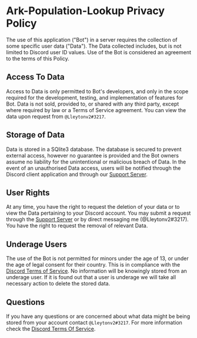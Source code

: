 # Ark-Population-Lookup Privacy Policy
The use of this application ("Bot") in a server requires the collection of some specific user data ("Data"). The Data collected includes, but is not limited to Discord user ID values. Use of the Bot is considered an agreement to the terms of this Policy.

## Access To Data
Access to Data is only permitted to Bot's developers, and only in the scope required for the development, testing, and implementation of features for Bot. Data is not sold, provided to, or shared with any third party, except where required by law or a Terms of Service agreement. You can view the data upon request from `@Lleytonv2#3217`.

## Storage of Data
Data is stored in a SQlite3 database. The database is secured to prevent external access, however no guarantee is provided and the Bot owners assume no liability for the unintentional or malicious breach of Data. In the event of an unauthorised Data access, users will be notified through the Discord client application and through our [Support Server](https://discord.gg/nCuavQDMFh).

## User Rights
At any time, you have the right to request the deletion of your data or to view the Data pertaining to your Discord account. You may submit a request through the [Support Server](https://discord.gg/nCuavQDMFh) or by direct messaging me (@Lleytonv2#3217). You have the right to request the removal of relevant Data.

## Underage Users
The use of the Bot is not permitted for minors under the age of 13, or under the age of legal consent for their country. This is in compliance with the [Discord Terms of Service](https://discord.com/terms). No information will be knowingly stored from an underage user. If it is found out that a user is underage we will take all necessary action to delete the stored data.

## Questions
If you have any questions or are concerned about what data might be being stored from your account contact `@Lleytonv2#3217`. For more information check the [Discord Terms Of Service](https://discord.com/terms).
